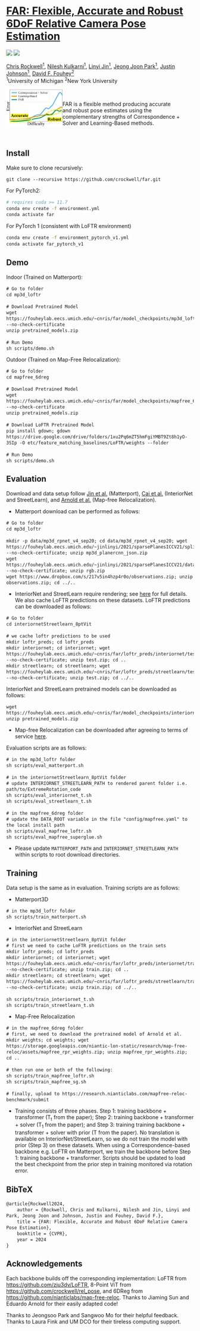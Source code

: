 # [FAR: Flexible, Accurate and Robust 6DoF Relative Camera Pose Estimation](https://arxiv.org/abs/2403.03221)

<a href="https://crockwell.github.io/far/"><img src="https://img.shields.io/static/v1?label=Project&message=Website&color=red" height=20.5></a> 
<a href="https://arxiv.org/abs/2403.03221"><img src="https://img.shields.io/badge/arXiv-2403.03221-b31b1b.svg" height=20.5></a>

[Chris Rockwell<sup>1</sup>](https://crockwell.github.io), [Nilesh Kulkarni<sup>1</sup>](https://nileshkulkarni.github.io/), [Linyi Jin<sup>1</sup>](https://jinlinyi.github.io/), 
[Jeong Joon Park<sup>1</sup>](https://jjparkcv.github.io/), [Justin Johnson<sup>1</sup>](https://web.eecs.umich.edu/~justincj), [David F. Fouhey<sup>2</sup>](https://cs.nyu.edu/~fouhey/) \
<sup>1</sup>University of Michigan <sup>2</sup>New York University

<img src="far_thumbnail.png" align="left" alt="drawing" width="30%">

<br />

FAR is a flexible method producing accurate \
and robust pose estimates using the \
complementary strengths of Correspondence + \
Solver and Learning-Based methods.

<br />

## Install

Make sure to clone recursively: 
```
git clone --recursive https://github.com/crockwell/far.git
```

For PyTorch2:
```sh
# requires cuda >= 11.7
conda env create -f environment.yml
conda activate far
```

For PyTorch 1 (consistent with LoFTR environment)
```sh
conda env create -f environment_pytorch_v1.yml
conda activate far_pytorch_v1
```

## Demo

Indoor (Trained on Matterport): 

```
# Go to folder
cd mp3d_loftr

# Download Pretrained Model
wget https://fouheylab.eecs.umich.edu/~cnris/far/model_checkpoints/mp3d_loftr/pretrained_models.zip --no-check-certificate
unzip pretrained_models.zip

# Run Demo
sh scripts/demo.sh
```

Outdoor (Trained on Map-Free Relocalization): 
```
# Go to folder
cd mapfree_6dreg

# Download Pretrained Model
wget https://fouheylab.eecs.umich.edu/~cnris/far/model_checkpoints/mapfree_6dreg/pretrained_models.zip --no-check-certificate
unzip pretrained_models.zip

# Download LoFTR Pretrained Model
pip install gdown; gdown https://drive.google.com/drive/folders/1xu2Pq6mZT5hmFgiYMBT9Zt8h1yO-3SIp -O etc/feature_matching_baselines/LoFTR/weights --folder

# Run Demo
sh scripts/demo.sh
```

## Evaluation

Download and data setup follow [Jin et al.](https://github.com/jinlinyi/SparsePlanes/blob/main/docs/data.md) (Matterport), [Cai et al.](https://github.com/RuojinCai/ExtremeRotation_code) 
(InteriorNet and StreetLearn), and [Arnold et al.](https://github.com/nianticlabs/map-free-reloc) (Map-free Relocalization).
- Matterport download can be performed as follows:
```
# Go to folder
cd mp3d_loftr

mkdir -p data/mp3d_rpnet_v4_sep20; cd data/mp3d_rpnet_v4_sep20; wget https://fouheylab.eecs.umich.edu/~jinlinyi/2021/sparsePlanesICCV21/split/mp3d_planercnn_json.zip --no-check-certificate; unzip mp3d_planercnn_json.zip
wget https://fouheylab.eecs.umich.edu/~jinlinyi/2021/sparsePlanesICCV21/data/rgb.zip --no-check-certificate; unzip rgb.zip
wget https://www.dropbox.com/s/217v5in4hzp4r0o/observations.zip; unzip observations.zip; cd ../..
```
- InteriorNet and StreetLearn require rendering; see [here](https://github.com/RuojinCai/ExtremeRotation_code#dataset) for full details.
We also cache LoFTR predictions on these datasets. LoFTR predictions can be downloaded as follows:
```
# Go to folder
cd interiornetStreetlearn_8ptVit

# we cache loftr predictions to be used
mkdir loftr_preds; cd loftr_preds
mkdir interiornet; cd interiornet; wget https://fouheylab.eecs.umich.edu/~cnris/far/loftr_preds/interiornet/test.zip --no-check-certificate; unzip test.zip; cd ..
mkdir streetlearn; cd streetlearn; wget https://fouheylab.eecs.umich.edu/~cnris/far/loftr_preds/streetlearn/test.zip --no-check-certificate; unzip test.zip; cd ../..
```
InteriorNet and StreetLearn pretrained models can be downloaded as follows:
```
wget https://fouheylab.eecs.umich.edu/~cnris/far/model_checkpoints/interiornetStreetlearn_8ptVit/pretrained_models.zip
unzip pretrained_models.zip
```
- Map-free Relocalization can be downloaded after agreeing to terms of service [here](https://research.nianticlabs.com/mapfree-reloc-benchmark/dataset).

Evaluation scripts are as follows:
```
# in the mp3d_loftr folder
sh scripts/eval_matterport.sh

# in the interiornetStreetlearn_8ptVit folder
# update INTERIORNET_STREETLEARN_PATH to rendered parent folder i.e. path/to/ExtremeRotation_code
sh scripts/eval_interiornet_t.sh
sh scripts/eval_streetlearn_t.sh

# in the mapfree_6dreg folder
# update the DATA_ROOT variable in the file "config/mapfree.yaml" to the local install path
sh scripts/eval_mapfree_loftr.sh
sh scripts/eval_mapfree_superglue.sh
```

- Please update `MATTERPORT_PATH` and `INTERIORNET_STREETLEARN_PATH` within scripts to root download directories.

## Training

Data setup is the same as in evaluation. Training scripts are as follows:
- Matterport3D
```
# in the mp3d_loftr folder
sh scripts/train_matterport.sh
```
- InteriorNet and StreetLearn
```
# in the interiornetStreetlearn_8ptVit folder
# first we need to cache LoFTR predictions on the train sets
mkdir loftr_preds; cd loftr_preds
mkdir interiornet; cd interiornet; wget https://fouheylab.eecs.umich.edu/~cnris/far/loftr_preds/interiornet/train.zip --no-check-certificate; unzip train.zip; cd ..
mkdir streetlearn; cd streetlearn; wget https://fouheylab.eecs.umich.edu/~cnris/far/loftr_preds/streetlearn/train.zip --no-check-certificate; unzip train.zip; cd ../..

sh scripts/train_interiornet_t.sh
sh scripts/train_streetlearn_t.sh
```
- Map-Free Relocalization
```
# in the mapfree_6dreg folder
# first, we need to download the pretrained model of Arnold et al.
mkdir weights; cd weights; wget https://storage.googleapis.com/niantic-lon-static/research/map-free-reloc/assets/mapfree_rpr_weights.zip; unzip mapfree_rpr_weights.zip; cd ..

# then run one or both of the following:
sh scripts/train_mapfree_loftr.sh
sh scripts/train_mapfree_sg.sh

# finally, upload to https://research.nianticlabs.com/mapfree-reloc-benchmark/submit
```
- Training consists of three phases. Step 1: training backbone + transformer (T<sub>t</sub> from the paper); Step 2: training backbone + transformer + solver (T<sub>1</sub> from the paper);
and Step 3: training training backbone + transformer + solver with prior (T from the paper). No translation is available on InteriorNet/StreetLearn, so we do not train the model with prior (Step 3) on these datasets.
When using a Correspondence-based backbone e.g. LoFTR on Matterport, we train the backbone before Step 1: training backbone + transformer.
Scripts should be updated to load the best checkpoint from the prior step in training monitored via rotation error.

## BibTeX

```
@article{Rockwell2024,
    author = {Rockwell, Chris and Kulkarni, Nilesh and Jin, Linyi and Park, Jeong Joon and Johnson, Justin and Fouhey, David F.},
    title = {FAR: Flexible, Accurate and Robust 6DoF Relative Camera Pose Estimation},
    booktitle = {CVPR},
    year = 2024
}
```

## Acknowledgements

Each backbone builds off the corresponding implementation: LoFTR from https://github.com/zju3dv/LoFTR, 8-Point ViT from https://github.com/crockwell/rel_pose, and 6DReg from https://github.com/nianticlabs/map-free-reloc.
Thanks to Jiaming Sun and Eduardo Arnold for their easily adapted code!

Thanks to Jeongsoo Park and Sangwoo Mo for
their helpful feedback. Thanks to Laura Fink and
UM DCO for their tireless computing support.
